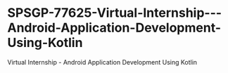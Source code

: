# SPSGP-77625-Virtual-Internship---Android-Application-Development-Using-Kotlin
Virtual Internship - Android Application Development Using Kotlin
